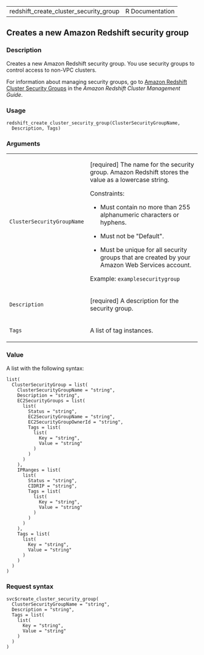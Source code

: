 <table style="width: 100%;">
<tbody>
<tr class="odd">
<td>redshift_create_cluster_security_group</td>
<td style="text-align: right;">R Documentation</td>
</tr>
</tbody>
</table>

## Creates a new Amazon Redshift security group

### Description

Creates a new Amazon Redshift security group. You use security groups to
control access to non-VPC clusters.

For information about managing security groups, go to [Amazon Redshift
Cluster Security
Groups](https://docs.aws.amazon.com/redshift/latest/mgmt/working-with-security-groups.html)
in the *Amazon Redshift Cluster Management Guide*.

### Usage

    redshift_create_cluster_security_group(ClusterSecurityGroupName,
      Description, Tags)

### Arguments

<table>
<colgroup>
<col style="width: 35%" />
<col style="width: 65%" />
</colgroup>
<tbody>
<tr class="odd">
<td><code
id="redshift_create_cluster_security_group_:_ClusterSecurityGroupName">ClusterSecurityGroupName</code></td>
<td><p>[required] The name for the security group. Amazon Redshift
stores the value as a lowercase string.</p>
<p>Constraints:</p>
<ul>
<li><p>Must contain no more than 255 alphanumeric characters or
hyphens.</p></li>
<li><p>Must not be "Default".</p></li>
<li><p>Must be unique for all security groups that are created by your
Amazon Web Services account.</p></li>
</ul>
<p>Example: <code>examplesecuritygroup</code></p></td>
</tr>
<tr class="even">
<td><code
id="redshift_create_cluster_security_group_:_Description">Description</code></td>
<td><p>[required] A description for the security group.</p></td>
</tr>
<tr class="odd">
<td><code
id="redshift_create_cluster_security_group_:_Tags">Tags</code></td>
<td><p>A list of tag instances.</p></td>
</tr>
</tbody>
</table>

### Value

A list with the following syntax:

    list(
      ClusterSecurityGroup = list(
        ClusterSecurityGroupName = "string",
        Description = "string",
        EC2SecurityGroups = list(
          list(
            Status = "string",
            EC2SecurityGroupName = "string",
            EC2SecurityGroupOwnerId = "string",
            Tags = list(
              list(
                Key = "string",
                Value = "string"
              )
            )
          )
        ),
        IPRanges = list(
          list(
            Status = "string",
            CIDRIP = "string",
            Tags = list(
              list(
                Key = "string",
                Value = "string"
              )
            )
          )
        ),
        Tags = list(
          list(
            Key = "string",
            Value = "string"
          )
        )
      )
    )

### Request syntax

    svc$create_cluster_security_group(
      ClusterSecurityGroupName = "string",
      Description = "string",
      Tags = list(
        list(
          Key = "string",
          Value = "string"
        )
      )
    )
